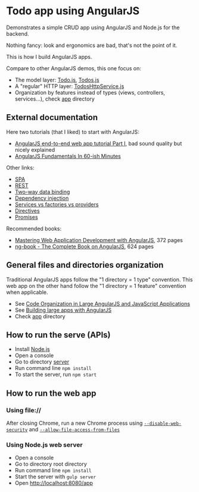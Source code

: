 # Todo app using AngularJS

Demonstrates a simple CRUD app using AngularJS and Node.js for the backend.

Nothing fancy: look and ergonomics are bad, that's not the point of it.

This is how I build AngularJS apps.

Compare to other AngularJS demos, this one focus on:
- The model layer: [Todo.js](https://github.com/tkrotoff/TodoAppAngularJS/blob/master/app/Todos/Todo.js), [Todos.js](https://github.com/tkrotoff/TodoAppAngularJS/blob/master/app/Todos/Todos.js)
- A "regular" HTTP layer: [TodosHttpService.js](https://github.com/tkrotoff/TodoAppAngularJS/blob/master/app/Todos/TodosHttpService.js)
- Organization by features instead of types (views, controllers, services...), check [app](https://github.com/tkrotoff/TodoAppAngularJS/tree/master/app) directory

## External documentation

Here two tutorials (that I liked) to start with AngularJS:
- [AngularJS end-to-end web app tutorial Part I](http://www.youtube.com/watch?v=Ja2xDrtylBw), bad sound quality but nicely explained
- [AngularJS Fundamentals In 60-ish Minutes](http://www.youtube.com/watch?v=i9MHigUZKEM)

Other links:
- [SPA](http://en.wikipedia.org/wiki/Single-page_application)
- [REST](http://en.wikipedia.org/wiki/Representational_state_transfer)
- [Two-way data binding](https://docs.angularjs.org/guide/databinding)
- [Dependency injection](https://github.com/angular/angular.js/wiki/Understanding-Dependency-Injection)
- [Services vs factories vs providers](http://iffycan.blogspot.fr/2013/05/angular-service-or-factory.html)
- [Directives](http://www.ng-newsletter.com/posts/directives.html)
- [Promises](http://andyshora.com/promises-angularjs-explained-as-cartoon.html)

Recommended books:
- [Mastering Web Application Development with AngularJS](http://www.amazon.com/Mastering-Web-Application-Development-AngularJS/dp/1782161821), 372 pages
- [ng-book - The Complete Book on AngularJS](http://www.amazon.com/ng-book-Complete-AngularJS-Ari-Lerner/dp/099134460X), 624 pages

## General files and directories organization

Traditional AngularJS apps follow the "1 directory = 1 type" convention. This web app on the other hand follow the "1 directory = 1 feature" convention when applicable.
- See [Code Organization in Large AngularJS and JavaScript Applications](http://cliffmeyers.com/blog/2013/4/21/code-organization-angularjs-javascript)
- See [Building large apps with AngularJS](https://coderwall.com/p/y0zkiw)
- Check [app](https://github.com/tkrotoff/TodoAppAngularJS/tree/master/app) directory

## How to run the serve (APIs)

- Install [Node.js](http://nodejs.org/)
- Open a console
- Go to directory [server](https://github.com/tkrotoff/TodoAppAngularJS/tree/master/server)
- Run command line `npm install`
- To start the server, run `npm start`

## How to run the web app

### Using file://

After closing Chrome, run a new Chrome process using [`--disable-web-security`](http://stackoverflow.com/questions/3102819/chrome-disable-same-origin-policy) and [`--allow-file-access-from-files`](http://www.chrome-allow-file-access-from-file.com/)

### Using Node.js web server

- Open a console
- Go to directory root directory
- Run command line `npm install`
- Start the server with `gulp server`
- Open [http://localhost:8080/app](http://localhost:8080/app)
